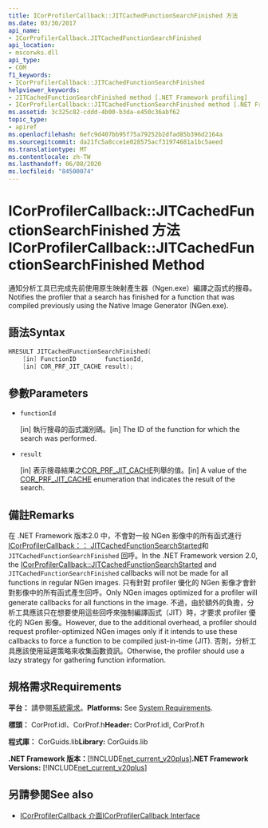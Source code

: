 ```yaml
---
title: ICorProfilerCallback::JITCachedFunctionSearchFinished 方法
ms.date: 03/30/2017
api_name:
- ICorProfilerCallback.JITCachedFunctionSearchFinished
api_location:
- mscorwks.dll
api_type:
- COM
f1_keywords:
- ICorProfilerCallback::JITCachedFunctionSearchFinished
helpviewer_keywords:
- JITCachedFunctionSearchFinished method [.NET Framework profiling]
- ICorProfilerCallback::JITCachedFunctionSearchFinished method [.NET Framework profiling]
ms.assetid: 3c325c82-cddd-4b00-b3da-e450c36abf62
topic_type:
- apiref
ms.openlocfilehash: 6efc9d407bb95f75a79252b2dfad85b396d2164a
ms.sourcegitcommit: da21fc5a8cce1e028575acf31974681a1bc5aeed
ms.translationtype: MT
ms.contentlocale: zh-TW
ms.lasthandoff: 06/08/2020
ms.locfileid: "84500074"
---
```

# <a name="icorprofilercallbackjitcachedfunctionsearchfinished-method"></a><span data-ttu-id="82c7d-102">ICorProfilerCallback::JITCachedFunctionSearchFinished 方法</span><span class="sxs-lookup"><span data-stu-id="82c7d-102">ICorProfilerCallback::JITCachedFunctionSearchFinished Method</span></span>
<span data-ttu-id="82c7d-103">通知分析工具已完成先前使用原生映射產生器（Ngen.exe）編譯之函式的搜尋。</span><span class="sxs-lookup"><span data-stu-id="82c7d-103">Notifies the profiler that a search has finished for a function that was compiled previously using the Native Image Generator (NGen.exe).</span></span>  
  
## <a name="syntax"></a><span data-ttu-id="82c7d-104">語法</span><span class="sxs-lookup"><span data-stu-id="82c7d-104">Syntax</span></span>  
  
```cpp  
HRESULT JITCachedFunctionSearchFinished(  
    [in] FunctionID        functionId,  
    [in] COR_PRF_JIT_CACHE result);  
```  
  
## <a name="parameters"></a><span data-ttu-id="82c7d-105">參數</span><span class="sxs-lookup"><span data-stu-id="82c7d-105">Parameters</span></span>

- `functionId`

  <span data-ttu-id="82c7d-106">\[in] 執行搜尋的函式識別碼。</span><span class="sxs-lookup"><span data-stu-id="82c7d-106">\[in] The ID of the function for which the search was performed.</span></span>

- `result`

  <span data-ttu-id="82c7d-107">\[in] 表示搜尋結果之[COR_PRF_JIT_CACHE](cor-prf-jit-cache-enumeration.md)列舉的值。</span><span class="sxs-lookup"><span data-stu-id="82c7d-107">\[in] A value of the [COR_PRF_JIT_CACHE](cor-prf-jit-cache-enumeration.md) enumeration that indicates the result of the search.</span></span>

## <a name="remarks"></a><span data-ttu-id="82c7d-108">備註</span><span class="sxs-lookup"><span data-stu-id="82c7d-108">Remarks</span></span>  
 <span data-ttu-id="82c7d-109">在 .NET Framework 版本2.0 中，不會對一般 NGen 影像中的所有函式進行[ICorProfilerCallback：： JITCachedFunctionSearchStarted](icorprofilercallback-jitcachedfunctionsearchstarted-method.md)和 `JITCachedFunctionSearchFinished` 回呼。</span><span class="sxs-lookup"><span data-stu-id="82c7d-109">In the .NET Framework version 2.0, the [ICorProfilerCallback::JITCachedFunctionSearchStarted](icorprofilercallback-jitcachedfunctionsearchstarted-method.md) and `JITCachedFunctionSearchFinished` callbacks will not be made for all functions in regular NGen images.</span></span> <span data-ttu-id="82c7d-110">只有針對 profiler 優化的 NGen 影像才會針對影像中的所有函式產生回呼。</span><span class="sxs-lookup"><span data-stu-id="82c7d-110">Only NGen images optimized for a profiler will generate callbacks for all functions in the image.</span></span> <span data-ttu-id="82c7d-111">不過，由於額外的負擔，分析工具應該只在想要使用這些回呼來強制編譯函式（JIT）時，才要求 profiler 優化的 NGen 影像。</span><span class="sxs-lookup"><span data-stu-id="82c7d-111">However, due to the additional overhead, a profiler should request profiler-optimized NGen images only if it intends to use these callbacks to force a function to be compiled just-in-time (JIT).</span></span> <span data-ttu-id="82c7d-112">否則，分析工具應該使用延遲策略來收集函數資訊。</span><span class="sxs-lookup"><span data-stu-id="82c7d-112">Otherwise, the profiler should use a lazy strategy for gathering function information.</span></span>  
  
## <a name="requirements"></a><span data-ttu-id="82c7d-113">規格需求</span><span class="sxs-lookup"><span data-stu-id="82c7d-113">Requirements</span></span>  
 <span data-ttu-id="82c7d-114">**平台：** 請參閱[系統需求](../../get-started/system-requirements.md)。</span><span class="sxs-lookup"><span data-stu-id="82c7d-114">**Platforms:** See [System Requirements](../../get-started/system-requirements.md).</span></span>  
  
 <span data-ttu-id="82c7d-115">**標頭：** CorProf.idl、CorProf.h</span><span class="sxs-lookup"><span data-stu-id="82c7d-115">**Header:** CorProf.idl, CorProf.h</span></span>  
  
 <span data-ttu-id="82c7d-116">**程式庫：** CorGuids.lib</span><span class="sxs-lookup"><span data-stu-id="82c7d-116">**Library:** CorGuids.lib</span></span>  
  
 <span data-ttu-id="82c7d-117">**.NET Framework 版本：**[!INCLUDE[net_current_v20plus](../../../../includes/net-current-v20plus-md.md)]</span><span class="sxs-lookup"><span data-stu-id="82c7d-117">**.NET Framework Versions:** [!INCLUDE[net_current_v20plus](../../../../includes/net-current-v20plus-md.md)]</span></span>  
  
## <a name="see-also"></a><span data-ttu-id="82c7d-118">另請參閱</span><span class="sxs-lookup"><span data-stu-id="82c7d-118">See also</span></span>

- [<span data-ttu-id="82c7d-119">ICorProfilerCallback 介面</span><span class="sxs-lookup"><span data-stu-id="82c7d-119">ICorProfilerCallback Interface</span></span>](icorprofilercallback-interface.md)
